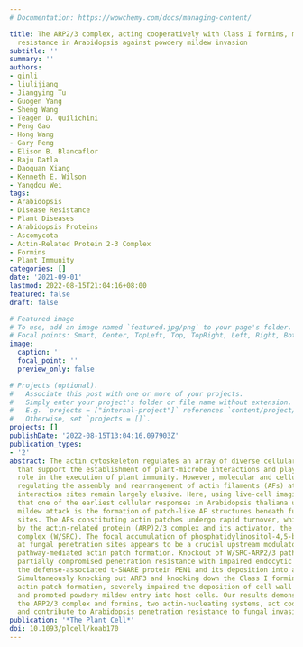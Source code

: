 ```yaml
---
# Documentation: https://wowchemy.com/docs/managing-content/

title: The ARP2/3 complex, acting cooperatively with Class I formins, modulates penetration
  resistance in Arabidopsis against powdery mildew invasion
subtitle: ''
summary: ''
authors:
- qinli
- liulijiang
- Jiangying Tu
- Guogen Yang
- Sheng Wang
- Teagen D. Quilichini
- Peng Gao
- Hong Wang
- Gary Peng
- Elison B. Blancaflor
- Raju Datla
- Daoquan Xiang
- Kenneth E. Wilson
- Yangdou Wei
tags:
- Arabidopsis
- Disease Resistance
- Plant Diseases
- Arabidopsis Proteins
- Ascomycota
- Actin-Related Protein 2-3 Complex
- Formins
- Plant Immunity
categories: []
date: '2021-09-01'
lastmod: 2022-08-15T21:04:16+08:00
featured: false
draft: false

# Featured image
# To use, add an image named `featured.jpg/png` to your page's folder.
# Focal points: Smart, Center, TopLeft, Top, TopRight, Left, Right, BottomLeft, Bottom, BottomRight.
image:
  caption: ''
  focal_point: ''
  preview_only: false

# Projects (optional).
#   Associate this post with one or more of your projects.
#   Simply enter your project's folder or file name without extension.
#   E.g. `projects = ["internal-project"]` references `content/project/deep-learning/index.md`.
#   Otherwise, set `projects = []`.
projects: []
publishDate: '2022-08-15T13:04:16.097903Z'
publication_types:
- '2'
abstract: The actin cytoskeleton regulates an array of diverse cellular activities
  that support the establishment of plant-microbe interactions and plays a critical
  role in the execution of plant immunity. However, molecular and cellular mechanisms
  regulating the assembly and rearrangement of actin filaments (AFs) at plant-pathogen
  interaction sites remain largely elusive. Here, using live-cell imaging, we show
  that one of the earliest cellular responses in Arabidopsis thaliana upon powdery
  mildew attack is the formation of patch-like AF structures beneath fungal invasion
  sites. The AFs constituting actin patches undergo rapid turnover, which is regulated
  by the actin-related protein (ARP)2/3 complex and its activator, the WAVE/SCAR regulatory
  complex (W/SRC). The focal accumulation of phosphatidylinositol-4,5-bisphosphate
  at fungal penetration sites appears to be a crucial upstream modulator of the W/SRC-ARP2/3
  pathway-mediated actin patch formation. Knockout of W/SRC-ARP2/3 pathway subunits
  partially compromised penetration resistance with impaired endocytic recycling of
  the defense-associated t-SNARE protein PEN1 and its deposition into apoplastic papillae.
  Simultaneously knocking out ARP3 and knocking down the Class I formin (AtFH1) abolished
  actin patch formation, severely impaired the deposition of cell wall appositions,
  and promoted powdery mildew entry into host cells. Our results demonstrate that
  the ARP2/3 complex and formins, two actin-nucleating systems, act cooperatively
  and contribute to Arabidopsis penetration resistance to fungal invasion.
publication: '*The Plant Cell*'
doi: 10.1093/plcell/koab170
---
```


